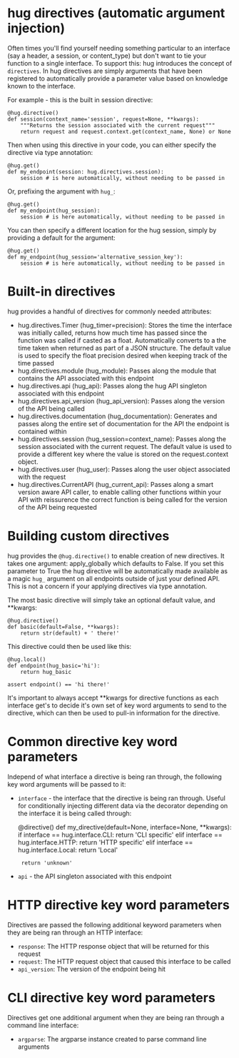 hug directives (automatic argument injection)
===================

Often times you'll find yourself needing something particular to an interface (say a header, a session, or content_type) but don't want to tie your function
to a single interface. To support this: hug introduces the concept of `directives`. In hug directives are simply arguments that have been registered to automatically provide a parameter value based on knowledge known to the interface.

For example - this is the built in session directive:


    @hug.directive()
    def session(context_name='session', request=None, **kwargs):
        """Returns the session associated with the current request"""
        return request and request.context.get(context_name, None) or None

Then when using this directive in your code, you can either specify the directive via type annotation:

    @hug.get()
    def my_endpoint(session: hug.directives.session):
        session # is here automatically, without needing to be passed in

Or, prefixing the argument with `hug_`:

    @hug.get()
    def my_endpoint(hug_session):
        session # is here automatically, without needing to be passed in

You can then specify a different location for the hug session, simply by providing a default for the argument:

    @hug.get()
    def my_endpoint(hug_session='alternative_session_key'):
        session # is here automatically, without needing to be passed in

Built-in directives
===================

hug provides a handful of directives for commonly needed attributes:

 - hug.directives.Timer (hug_timer=precision): Stores the time the interface was initially called, returns how much time has passed since the function was called if casted as a float. Automatically converts to a the time taken when returned as part of a JSON structure. The default value is used to specify the float precision desired when keeping track of the time passed
 - hug.directives.module (hug_module): Passes along the module that contains the API associated with this endpoint
 - hug.directives.api (hug_api): Passes along the hug API singleton associated with this endpoint
 - hug.directives.api_version (hug_api_version): Passes along the version of the API being called
 - hug.directives.documentation (hug_documentation): Generates and passes along the entire set of documentation for the API the endpoint is contained within
 - hug.directives.session (hug_session=context_name): Passes along the session associated with the current request. The default value is used to provide a different key where the value is stored on the request.context object.
 - hug.directives.user (hug_user): Passes along the user object associated with the request
 - hug.directives.CurrentAPI (hug_current_api): Passes along a smart version aware API caller, to enable calling other functions within your API with reissurence the correct function is being called for the version of the API being requested

Building custom directives
===================

hug provides the `@hug.directive()` to enable creation of new directives. It takes one argument: apply_globally which defaults to False.
If you set this parameter to True the hug directive will be automatically made available as a magic `hug_` argument on all endpoints outside of just your defined API. This is not a concern if your applying directives via type annotation.

The most basic directive will simply take an optional default value, and **kwargs:

    @hug.directive()
    def basic(default=False, **kwargs):
        return str(default) + ' there!'


This directive could then be used like this:

    @hug.local()
    def endpoint(hug_basic='hi'):
        return hug_basic

    assert endpoint() == 'hi there!'

It's important to always accept **kwargs for directive functions as each interface get's to decide it's own set of
key word arguments to send to the directive, which can then be used to pull-in information for the directive.

Common directive key word parameters
===================

Independ of what interface a directive is being ran through, the following key word arguments will be passed to it:

 - `interface` - the interface that the directive is being ran through. Useful for conditionally injecting different data via the decorator depending on the interface it is being called through:


    @directive()
    def my_directive(default=None, interface=None, **kwargs):
        if interface == hug.interface.CLI:
            return 'CLI specific'
        elif interface == hug.interface.HTTP:
            return 'HTTP specific'
        elif interface == hug.interface.Local:
            return 'Local'

        return 'unknown'


 - `api` - the API singleton associated with this endpoint

HTTP directive key word parameters
===================

Directives are passed the following additional keyword parameters when they are being ran through an HTTP interface:

 - `response`: The HTTP response object that will be returned for this request
 - `request`: The HTTP request object that caused this interface to be called
 - `api_version`: The version of the endpoint being hit

CLI directive key word parameters
===================

Directives get one additional argument when they are being ran through a command line interface:

 - `argparse`: The argparse instance created to parse command line arguments
